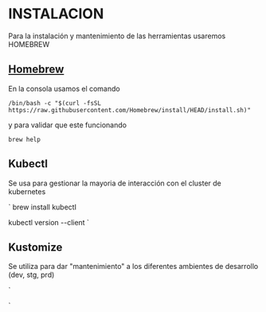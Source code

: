 # INSTALACION

Para la instalación y mantenimiento de las herramientas usaremos HOMEBREW

## [Homebrew](https://brew.sh/)

En la consola usamos el comando

`/bin/bash -c "$(curl -fsSL https://raw.githubusercontent.com/Homebrew/install/HEAD/install.sh)"`

y para validar que este funcionando

`brew help`

## Kubectl

Se usa para gestionar la mayoria de interacción con el cluster de kubernetes

`
brew install kubectl

kubectl version --client
`


## Kustomize

Se utiliza para dar "mantenimiento" a los diferentes ambientes de desarrollo (dev, stg, prd)

`

`